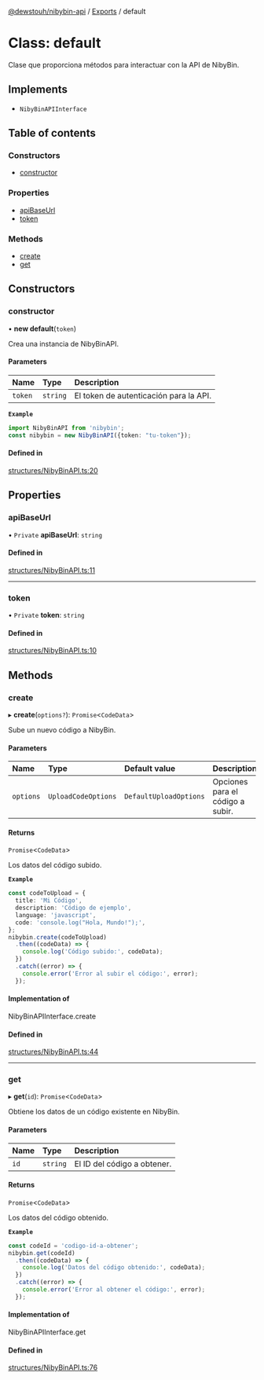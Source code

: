 [@dewstouh/nibybin-api](../README.md) / [Exports](../modules.md) / default

# Class: default

Clase que proporciona métodos para interactuar con la API de NibyBin.

## Implements

- `NibyBinAPIInterface`

## Table of contents

### Constructors

- [constructor](default.md#constructor)

### Properties

- [apiBaseUrl](default.md#apibaseurl)
- [token](default.md#token)

### Methods

- [create](default.md#create)
- [get](default.md#get)

## Constructors

### constructor

• **new default**(`token`)

Crea una instancia de NibyBinAPI.

#### Parameters

| Name | Type | Description |
| :------ | :------ | :------ |
| `token` | `string` | El token de autenticación para la API. |

**`Example`**

```ts
import NibyBinAPI from 'nibybin';
const nibybin = new NibyBinAPI({token: "tu-token"});
```

#### Defined in

[structures/NibyBinAPI.ts:20](https://github.com/El-Mundo-de-Niby/nibybin-api/blob/f51d42e/src/structures/NibyBinAPI.ts#L20)

## Properties

### apiBaseUrl

• `Private` **apiBaseUrl**: `string`

#### Defined in

[structures/NibyBinAPI.ts:11](https://github.com/El-Mundo-de-Niby/nibybin-api/blob/f51d42e/src/structures/NibyBinAPI.ts#L11)

___

### token

• `Private` **token**: `string`

#### Defined in

[structures/NibyBinAPI.ts:10](https://github.com/El-Mundo-de-Niby/nibybin-api/blob/f51d42e/src/structures/NibyBinAPI.ts#L10)

## Methods

### create

▸ **create**(`options?`): `Promise`<`CodeData`\>

Sube un nuevo código a NibyBin.

#### Parameters

| Name | Type | Default value | Description |
| :------ | :------ | :------ | :------ |
| `options` | `UploadCodeOptions` | `DefaultUploadOptions` | Opciones para el código a subir. |

#### Returns

`Promise`<`CodeData`\>

Los datos del código subido.

**`Example`**

```ts
const codeToUpload = {
  title: 'Mi Código',
  description: 'Código de ejemplo',
  language: 'javascript',
  code: 'console.log("Hola, Mundo!");',
};
nibybin.create(codeToUpload)
  .then((codeData) => {
    console.log('Código subido:', codeData);
  })
  .catch((error) => {
    console.error('Error al subir el código:', error);
  });
```

#### Implementation of

NibyBinAPIInterface.create

#### Defined in

[structures/NibyBinAPI.ts:44](https://github.com/El-Mundo-de-Niby/nibybin-api/blob/f51d42e/src/structures/NibyBinAPI.ts#L44)

___

### get

▸ **get**(`id`): `Promise`<`CodeData`\>

Obtiene los datos de un código existente en NibyBin.

#### Parameters

| Name | Type | Description |
| :------ | :------ | :------ |
| `id` | `string` | El ID del código a obtener. |

#### Returns

`Promise`<`CodeData`\>

Los datos del código obtenido.

**`Example`**

```ts
const codeId = 'codigo-id-a-obtener';
nibybin.get(codeId)
  .then((codeData) => {
    console.log('Datos del código obtenido:', codeData);
  })
  .catch((error) => {
    console.error('Error al obtener el código:', error);
  });
```

#### Implementation of

NibyBinAPIInterface.get

#### Defined in

[structures/NibyBinAPI.ts:76](https://github.com/El-Mundo-de-Niby/nibybin-api/blob/f51d42e/src/structures/NibyBinAPI.ts#L76)
